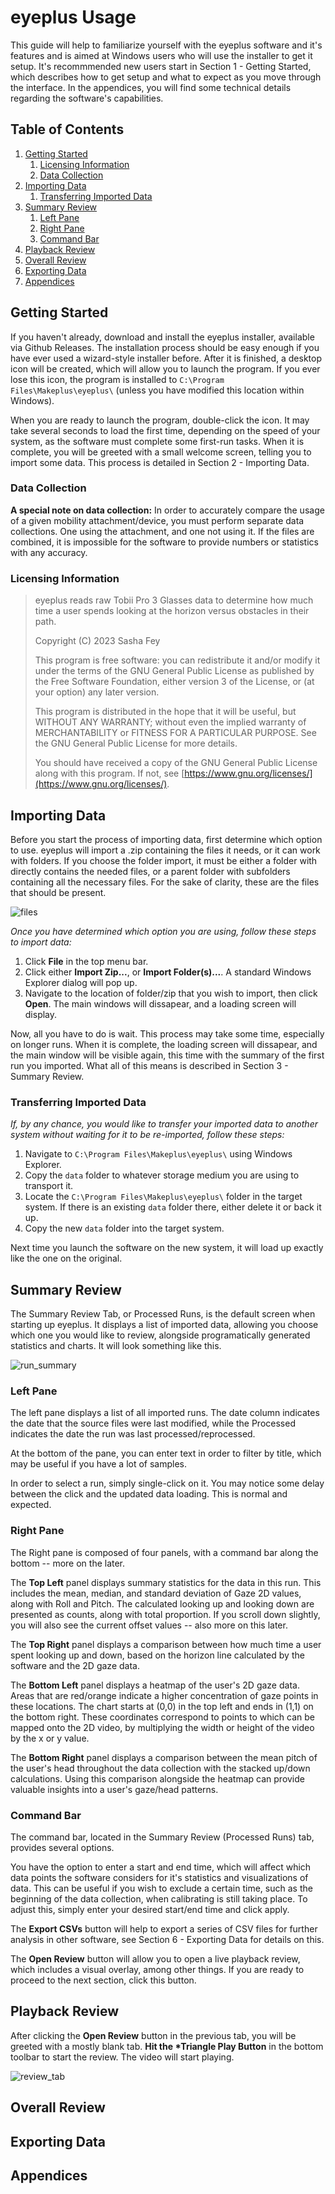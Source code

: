 # eyeplus Usage

This guide will help to familiarize yourself with the eyeplus software and it's features and is aimed at Windows users who will use the installer to get it setup. It's recommmended new users start in Section 1 - Getting Started, which describes how to get setup and what to expect as you move through the interface. In the appendices, you will find some technical details regarding the software's capabilities.

## Table of Contents

1. [Getting Started](#getting-started)
   1. [Licensing Information](#licensing-information)
   2. [Data Collection](#data-collection)
2. [Importing Data](#importing-data)
   1. [Transferring Imported Data](#transferring-imported-data)
3. [Summary Review](#summary-review)
   1. [Left Pane](#left-pane)
   2. [Right Pane](#right-pane)
   3. [Command Bar](#command-bar)
4. [Playback Review](#playback-review)
5. [Overall Review](#overall-review)
6. [Exporting Data](#exporting-data)
7. [Appendices](#appendices)

## Getting Started

If you haven't already, download and install the eyeplus installer, available via Github Releases. The installation process should be easy enough if you have ever used a wizard-style installer before. After it is finished, a desktop icon will be created, which will allow you to launch the program. If you ever lose this icon, the program is installed to `C:\Program Files\Makeplus\eyeplus\` (unless you have modified this location within Windows).

When you are ready to launch the program, double-click the icon. It may take several seconds to load the first time, depending on the speed of your system, as the software must complete some first-run tasks. When it is complete, you will be greeted with a small welcome screen, telling you to import some data. This process is detailed in Section 2 - Importing Data.

### Data Collection

**A special note on data collection:** In order to accurately compare the usage of a given mobility attachment/device, you must perform separate data collections. One using the attachment, and one not using it. If the files are combined, it is impossible for the software to provide numbers or statistics with any accuracy.

### Licensing Information

> eyeplus reads raw Tobii Pro 3 Glasses data to determine how much time a user spends looking at the horizon versus obstacles in their path.
>
> Copyright (C) 2023 Sasha Fey
>
> This program is free software: you can redistribute it and/or modify
> it under the terms of the GNU General Public License as published by
> the Free Software Foundation, either version 3 of the License, or
> (at your option) any later version.
>
> This program is distributed in the hope that it will be useful,
> but WITHOUT ANY WARRANTY; without even the implied warranty of
> MERCHANTABILITY or FITNESS FOR A PARTICULAR PURPOSE. See the
> GNU General Public License for more details.
>
> You should have received a copy of the GNU General Public License
> along with this program. If not, see [https://www.gnu.org/licenses/](https://www.gnu.org/licenses/).

## Importing Data

Before you start the process of importing data, first determine which option to use. eyeplus will import a .zip containing the files it needs, or it can work with folders. If you choose the folder import, it must be either a folder with directly contains the needed files, or a parent folder with subfolders containing all the necessary files. For the sake of clarity, these are the files that should be present.

![files](./images/eyeplus_usage_files.png)

_Once you have determined which option you are using, follow these steps to import data:_

1. Click **File** in the top menu bar.
2. Click either **Import Zip...**, or **Import Folder(s)...**. A standard Windows Explorer dialog will pop up.
3. Navigate to the location of folder/zip that you wish to import, then click **Open**. The main windows will dissapear, and a loading screen will display.

Now, all you have to do is wait. This process may take some time, especially on longer runs. When it is complete, the loading screen will dissapear, and the main window will be visible again, this time with the summary of the first run you imported. What all of this means is described in Section 3 - Summary Review.

### Transferring Imported Data

_If, by any chance, you would like to transfer your imported data to another system without waiting for it to be re-imported, follow these steps:_

1. Navigate to `C:\Program Files\Makeplus\eyeplus\` using Windows Explorer.
2. Copy the `data` folder to whatever storage medium you are using to transport it.
3. Locate the `C:\Program Files\Makeplus\eyeplus\` folder in the target system. If there is an existing `data` folder there, either delete it or back it up.
4. Copy the new `data` folder into the target system.

Next time you launch the software on the new system, it will load up exactly like the one on the original.

## Summary Review

The Summary Review Tab, or Processed Runs, is the default screen when starting up eyeplus. It displays a list of imported data, allowing you choose which one you would like to review, alongside programatically generated statistics and charts. It will look something like this.

![run_summary](./images/eyeplus_summary_tab.png)

### Left Pane

The left pane displays a list of all imported runs. The date column indicates the date that the source files were last modified, while the Processed indicates the date the run was last processed/reprocessed.

At the bottom of the pane, you can enter text in order to filter by title, which may be useful if you have a lot of samples.

In order to select a run, simply single-click on it. You may notice some delay between the click and the updated data loading. This is normal and expected.

### Right Pane

The Right pane is composed of four panels, with a command bar along the bottom -- more on the later.

The **Top Left** panel displays summary statistics for the data in this run. This includes the mean, median, and standard deviation of Gaze 2D values, along with Roll and Pitch. The calculated looking up and looking down are presented as counts, along with total proportion. If you scroll down slightly, you will also see the current offset values -- also more on this later.

The **Top Right** panel displays a comparison between how much time a user spent looking up and down, based on the horizon line calculated by the software and the 2D gaze data.

The **Bottom Left** panel displays a heatmap of the user's 2D gaze data. Areas that are red/orange indicate a higher concentration of gaze points in these locations. The chart starts at (0,0) in the top left and ends in (1,1) on the bottom right. These coordinates correspond to points to which can be mapped onto the 2D video, by multiplying the width or height of the video by the x or y value.

The **Bottom Right** panel displays a comparison between the mean pitch of the user's head throughout the data collection with the stacked up/down calculations. Using this comparison alongside the heatmap can provide valuable insights into a user's gaze/head patterns.

### Command Bar

The command bar, located in the Summary Review (Processed Runs) tab, provides several options.

You have the option to enter a start and end time, which will affect which data points the software considers for it's statistics and visualizations of data. This can be useful if you wish to exclude a certain time, such as the beginning of the data collection, when calibrating is still taking place. To adjust this, simply enter your desired start/end time and click apply.

The **Export CSVs** button will help to export a series of CSV files for further analysis in other software, see Section 6 - Exporting Data for details on this.

The **Open Review** button will allow you to open a live playback review, which includes a visual overlay, among other things. If you are ready to proceed to the next section, click this button.

## Playback Review

After clicking the **Open Review** button in the previous tab, you will be greeted with a mostly blank tab. **Hit the \*Triangle Play Button** in the bottom toolbar to start the review. The video will start playing.

![review_tab](./images/eyeplus_review_tab.png)

## Overall Review

## Exporting Data

## Appendices
